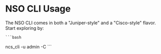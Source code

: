 # NSO CLI Usage

The NSO CLI comes in both a "Juniper-style" and a "Cisco-style" flavor. Start exploring by:

    ```bash
ncs_cli -u admin -C ```

